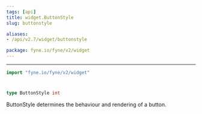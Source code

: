 ```yaml
---
tags: [api]
title: widget.ButtonStyle
slug: buttonstyle

aliases:
- /api/v2.7/widget/buttonstyle

package: fyne.io/fyne/v2/widget
---
```



---
```go
import "fyne.io/fyne/v2/widget"
```

#

###

```go
type ButtonStyle int
```

ButtonStyle determines the behaviour and rendering of a button.

